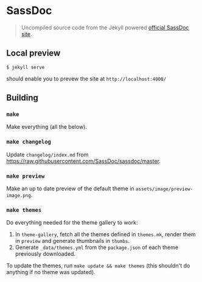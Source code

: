 # SassDoc

> Uncompiled source code from the Jekyll powered
> [official SassDoc site](http://sassdoc.com).

## Local preview

    $ jekyll serve

should enable you to prevew the site at `http://localhost:4000/`

## Building

### `make`

Make everything (all the below).

### `make changelog`

Update `changelog/index.md` from
<https://raw.githubusercontent.com/SassDoc/sassdoc/master>.

### `make preview`

Make an up to date preview of the default theme in
`assets/image/preview-image.png`.

### `make themes`

Do everything needed for the theme gallery to work:

1. In `theme-gallery`, fetch all the themes defined in `themes.mk`,
   render them in `preview` and generate thumbnails in `thumbs`.
2. Generate `_data/themes.yml` from the `package.json` of each theme
   previously downloaded.

To update the themes, run `make update && make themes` (this shouldn't
do anything if no theme was updated).
